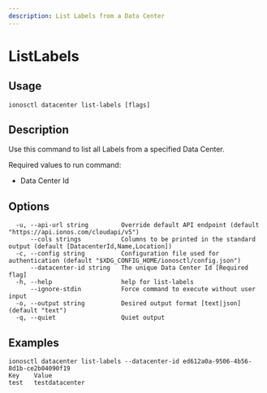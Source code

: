 ```yaml
---
description: List Labels from a Data Center
---
```


# ListLabels

## Usage

```text
ionosctl datacenter list-labels [flags]
```

## Description

Use this command to list all Labels from a specified Data Center.

Required values to run command:

* Data Center Id

## Options

```text
  -u, --api-url string         Override default API endpoint (default "https://api.ionos.com/cloudapi/v5")
      --cols strings           Columns to be printed in the standard output (default [DatacenterId,Name,Location])
  -c, --config string          Configuration file used for authentication (default "$XDG_CONFIG_HOME/ionosctl/config.json")
      --datacenter-id string   The unique Data Center Id [Required flag]
  -h, --help                   help for list-labels
      --ignore-stdin           Force command to execute without user input
  -o, --output string          Desired output format [text|json] (default "text")
  -q, --quiet                  Quiet output
```

## Examples

```text
ionosctl datacenter list-labels --datacenter-id ed612a0a-9506-4b56-8d1b-ce2b04090f19 
Key    Value
test   testdatacenter
```

